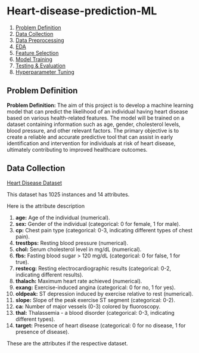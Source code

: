 # Heart-disease-prediction-ML
1. [Problem Definition](#problemdefinition)
2. [Data Collection](#dataset)
3. [Data Preprocessing](#datapreprocessing)
4. [EDA](#eda)
5. [Feature Selection](#featureselection)
6. [Model Training](#training)
7. [Testing & Evaluation](#testing)
8. [Hyperparameter Tuning](#hypertuning)




## Problem Definition

**Problem Definition:**
The aim of this project is to develop a machine learning model that can predict the likelihood of an individual having heart disease based on various health-related features. The model will be trained on a dataset containing information such as age, gender, cholesterol levels, blood pressure, and other relevant factors. The primary objective is to create a reliable and accurate predictive tool that can assist in early identification and intervention for individuals at risk of heart disease, ultimately contributing to improved healthcare outcomes.

## Data Collection

[Heart Disease Dataset](https://www.kaggle.com/datasets/johnsmith88/heart-disease-dataset)

This dataset has 1025 instances and 14 attributes.

Here is the attribute description

1. **age:** Age of the individual (numerical).
2. **sex:** Gender of the individual (categorical: 0 for female, 1 for male).
3. **cp:** Chest pain type (categorical: 0-3, indicating different types of chest pain).
4. **trestbps:** Resting blood pressure (numerical).
5. **chol:** Serum cholesterol level in mg/dL (numerical).
6. **fbs:** Fasting blood sugar > 120 mg/dL (categorical: 0 for false, 1 for true).
7. **restecg:** Resting electrocardiographic results (categorical: 0-2, indicating different results).
8. **thalach:** Maximum heart rate achieved (numerical).
9. **exang:** Exercise-induced angina (categorical: 0 for no, 1 for yes).
10. **oldpeak:** ST depression induced by exercise relative to rest (numerical).
11. **slope:** Slope of the peak exercise ST segment (categorical: 0-2).
12. **ca:** Number of major vessels (0-3) colored by fluoroscopy.
13. **thal:** Thalassemia - a blood disorder (categorical: 0-3, indicating different types).
14. **target:** Presence of heart disease (categorical: 0 for no disease, 1 for presence of disease).

These are the attributes if the respective dataset.
